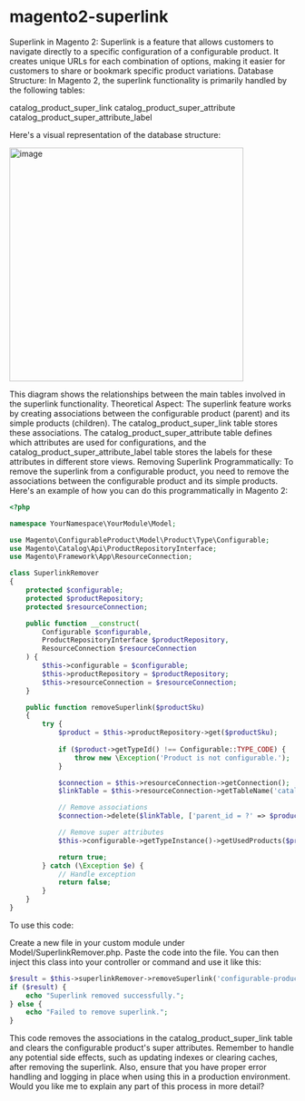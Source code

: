 # magento2-superlink

Superlink in Magento 2:
Superlink is a feature that allows customers to navigate directly to a specific configuration of a configurable product. It creates unique URLs for each combination of options, making it easier for customers to share or bookmark specific product variations.
Database Structure:
In Magento 2, the superlink functionality is primarily handled by the following tables:

catalog_product_super_link
catalog_product_super_attribute
catalog_product_super_attribute_label

Here's a visual representation of the database structure:

<img width="412" alt="image" src="https://github.com/user-attachments/assets/170d6ccb-c824-419c-96bc-74a7cc86aa73">

This diagram shows the relationships between the main tables involved in the superlink functionality.
Theoretical Aspect:
The superlink feature works by creating associations between the configurable product (parent) and its simple products (children). The catalog_product_super_link table stores these associations. The catalog_product_super_attribute table defines which attributes are used for configurations, and the catalog_product_super_attribute_label table stores the labels for these attributes in different store views.
Removing Superlink Programmatically:
To remove the superlink from a configurable product, you need to remove the associations between the configurable product and its simple products. Here's an example of how you can do this programmatically in Magento 2:

```php
<?php

namespace YourNamespace\YourModule\Model;

use Magento\ConfigurableProduct\Model\Product\Type\Configurable;
use Magento\Catalog\Api\ProductRepositoryInterface;
use Magento\Framework\App\ResourceConnection;

class SuperlinkRemover
{
    protected $configurable;
    protected $productRepository;
    protected $resourceConnection;

    public function __construct(
        Configurable $configurable,
        ProductRepositoryInterface $productRepository,
        ResourceConnection $resourceConnection
    ) {
        $this->configurable = $configurable;
        $this->productRepository = $productRepository;
        $this->resourceConnection = $resourceConnection;
    }

    public function removeSuperlink($productSku)
    {
        try {
            $product = $this->productRepository->get($productSku);
            
            if ($product->getTypeId() !== Configurable::TYPE_CODE) {
                throw new \Exception('Product is not configurable.');
            }

            $connection = $this->resourceConnection->getConnection();
            $linkTable = $this->resourceConnection->getTableName('catalog_product_super_link');

            // Remove associations
            $connection->delete($linkTable, ['parent_id = ?' => $product->getId()]);

            // Remove super attributes
            $this->configurable->getTypeInstance()->getUsedProducts($product, null);

            return true;
        } catch (\Exception $e) {
            // Handle exception
            return false;
        }
    }
}
```


To use this code:

Create a new file in your custom module under Model/SuperlinkRemover.php.
Paste the code into the file.
You can then inject this class into your controller or command and use it like this:

```php
$result = $this->superlinkRemover->removeSuperlink('configurable-product-sku');
if ($result) {
    echo "Superlink removed successfully.";
} else {
    echo "Failed to remove superlink.";
}
```

This code removes the associations in the catalog_product_super_link table and clears the configurable product's super attributes.
Remember to handle any potential side effects, such as updating indexes or clearing caches, after removing the superlink. Also, ensure that you have proper error handling and logging in place when using this in a production environment.
Would you like me to explain any part of this process in more detail?
